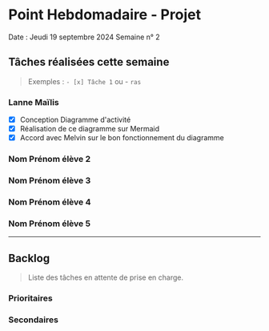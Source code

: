 # Point Hebdomadaire - Projet

Date : Jeudi 19 septembre 2024
Semaine n° 2

## Tâches réalisées cette semaine

> Exemples : `- [x] Tâche 1` ou - `ras`

### Lanne Maïlis
- [x] Conception Diagramme d'activité
- [x] Réalisation de ce diagramme sur Mermaid
- [x] Accord avec Melvin sur le bon fonctionnement du diagramme

### Nom Prénom élève 2

### Nom Prénom élève 3

### Nom Prénom élève 4

### Nom Prénom élève 5

---

## Backlog

> Liste des tâches en attente de prise en charge.

### Prioritaires

### Secondaires